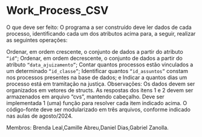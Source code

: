 # Work_Process_CSV

O que deve ser feito:
O programa a ser construído deve ler dados de cada processo, identificando cada um dos atributos acima para, a seguir, realizar as seguintes operações:

Ordenar, em ordem crescente, o conjunto de dados a partir do atributo ```“id”```;
Ordenar, em ordem decrescente, o conjunto de dados a partir do atributo ```“data_ajuizamento”```;
Contar quantos processos estão vinculados a um determinado ```“id_classe”```;
Identificar quantos ```“id_assuntos”``` constam nos processos presentes na base de dados; e
Indicar a quantos dias um processo está em tramitação na justiça.
Observações:
Os dados devem ser organizados em vetores de structs.
As respostas dos itens 1 e 2 devem ser armazenados em arquivo “cvs”, mantendo cabeçalho.
Deve ser implementada 1 (uma) função para resolver cada item indicado acima.
O código-fonte deve ser modularizado em três arquivos, conforme indicado nas aulas de agosto/2024.

Membros: Brenda Leal,Camille Abreu,Daniel Dias,Gabriel Zanolla.
